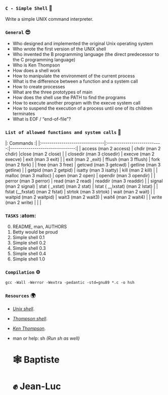 ### `C - Simple Shell` :dart:
Write a simple UNIX command interpreter.

### `General`   :sunglasses:

* Who designed and implemented the original Unix operating system
* Who wrote the first version of the UNIX shell
* Who invented the B programming language (the direct predecessor to the C programming language)
* Who is Ken Thompson
* How does a shell work
* How to manipulate the environment of the current process
* What is the difference between a function and a system call
* How to create processes
* What are the three prototypes of main
* How does the shell use the PATH to find the programs
* How to execute another program with the execve system call
* How to suspend the execution of a process until one of its children terminates
* What is EOF / “end-of-file”?


### `List of allowed functions and system calls`     :floppy_disk:

|: Commands :|
|:-------------------------------|:---------------------------:|--------------------------------:|
| access (man 2 access)          | chdir (man 2 chdir)         |close (man 2 close)	             | 
| closedir (man 3 closedir)      | execve (man 2 execve)       | exit (man 3 exit)               |
| exit (man 2 _exit)             | fflush (man 3 fflush)       | fork (man 2 fork)               |
| free (man 3 free)              | getcwd (man 3 getcwd)       | getline (man 3 getline)         |
| getpid (man 2 getpid)          | isatty (man 3 isatty)       | kill (man 2 kill)               |
| malloc (man 3 malloc)          | open (man 2 open)           | opendir (man 3 opendir)         |
| perror (man 3 perror)          | read (man 2 read)           | readdir (man 3 readdir)         |
| signal (man 2 signal)          | stat ( _xstat) (man 2 stat) | lstat ( __lxstat) (man 2 lstat) |
| fstat (__fxstat) (man 2 fstat) | strtok (man 3 strtok)       | wait (man 2 wait)               |
| waitpid (man 2 waitpid)        | wait3 (man 2 wait3)         | wait4 (man 2 wait4)             |
| write (man 2 write)            |                             |                                 |

###  `TASKS`  :atom:

0. README, man, AUTHORS 
1. Betty would be proud 
2. Simple shell 0.1 
3. Simple shell 0.2 
4. Simple shell 0.3 
5. Simple shell 0.4 
6. Simple shell 1.0

### `Compilation`    :gear:

``` 
gcc -Wall -Werror -Wextra -pedantic -std=gnu89 *.c -o hsh

```

### `Resources`   :earth_africa:

* [*Unix shell*](https://intranet.hbtn.io/rltoken/McTQ6qvcqZZQlZtZdjdVnQ). 
* [*Thompson shell*](https://intranet.hbtn.io/rltoken/FLRzIA3zLln5XV7erPHgsQ).
* [*Ken Thompson*](https://intranet.hbtn.io/rltoken/Pzs_A3Wo6LTHE8WX_uKiWg).
* man or help: sh _(Run sh as well)_


	# :spider_web: Baptiste
	# :fist_raised: Jean-Luc

```


```
